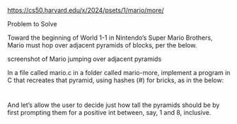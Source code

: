 https://cs50.harvard.edu/x/2024/psets/1/mario/more/

Problem to Solve

Toward the beginning of World 1-1 in Nintendo’s Super Mario Brothers, Mario must hop over adjacent pyramids of blocks, per the below.

screenshot of Mario jumping over adjacent pyramids

In a file called mario.c in a folder called mario-more, implement a program in C that recreates that pyramid, using hashes (#) for bricks, as in the below:

   #  #
  ##  ##
 ###  ###
####  ####

And let’s allow the user to decide just how tall the pyramids should be by first prompting them for a positive int between, say, 1 and 8, inclusive.

